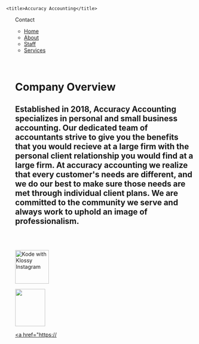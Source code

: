 <!doctype html>
<html lang="en">
  <head>
    <meta charset="utf-8">
    <meta name="viewport" content="width=device-width, initial-scale=1, shrink-to-fit=no">
    <meta name="description" content="">
    <meta name="author" content="">

    <title>Accuracy Accounting</title>

  </head>

  <body>
    <main role="main" class="container">
      
<html>
<head>
  <link rel="stylesheet" type= "text/css" href="stylesheets/style.css">
</head>
<body>

<!--<h1>Company Overview</h1>-->
<!--<p>Established in 2018, Accuracy Accounting specializes in personal and small business accounting. Our dedicated team of accountants strive to give you the benefits that you would recieve at a large firm with the personal client relationship you would find at a large firm. At accuracy accounting we realize that every customer's needs are different, and we do our best to make sure those needs are met through individual client plans. We are committed to the community we serve and always work to uphold an image of professionalism.</p>-->
<ul>Contact<ulleft>

<ul>
  <li><a href ="/index">Home</a></li>
  <li><a href="/about">About</a></li>
  <li><a href="/staff">Staff</a></a></li>
  <li><a href= "/services">Services</a></li>
</ul>
<br></br>

<img src  >

<div >
<h1 class="paragraph">Company Overview</h1>
<h2 class="w3-myfont paragraph" >Established in 2018, Accuracy Accounting specializes in personal and small business accounting. Our dedicated team of accountants strive to give you the benefits that you would recieve at a large firm with the personal client relationship you would find at a large firm. At accuracy accounting we realize that every customer's needs are different, and we do our best to make sure those needs are met through individual client plans. We are committed to the community we serve and always work to uphold an image of professionalism. </h2>
   </div>
   
<br></br>

<a href="https://www.instagram.com/kodewithklossy/?hl=en"><img src = "http://theodymusic.com/wp-content/uploads/2017/02/inconInstagramBW.png" width = "90" height = "90" title="Kode with Klossy Instagram" alt="Kode with Klossy Instagram"></a>

<a href="https://twitter.com/kodewithklossy?lang=en"><img src = "https://sguru.org/wp-content/uploads/2018/02/twitter_PNG33.png" width = "80" height = "100">

<a href="https://
   
</html>
    </main>
  </body>
</html>
